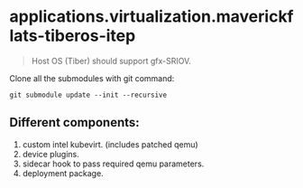 # applications.virtualization.maverickflats-tiberos-itep
> Host OS (Tiber) should support gfx-SRIOV.

Clone all the submodules with git command: 
```
git submodule update --init --recursive
```

## Different components:
  1. custom intel kubevirt. (includes patched qemu)
  2. device plugins.
  3. sidecar hook to pass required qemu parameters.
  4. deployment package.
